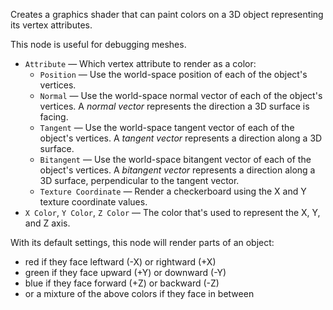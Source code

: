 Creates a graphics shader that can paint colors on a 3D object representing its vertex attributes.

This node is useful for debugging meshes.

  - `Attribute` — Which vertex attribute to render as a color:
    - `Position` — Use the world-space position of each of the object's vertices.
    - `Normal` — Use the world-space normal vector of each of the object's vertices.  A _normal vector_ represents the direction a 3D surface is facing.
    - `Tangent` — Use the world-space tangent vector of each of the object's vertices.  A _tangent vector_ represents a direction along a 3D surface.
    - `Bitangent` — Use the world-space bitangent vector of each of the object's vertices.  A _bitangent vector_ represents a direction along a 3D surface, perpendicular to the tangent vector.
    - `Texture Coordinate` — Render a checkerboard using the X and Y texture coordinate values.
  - `X Color`, `Y Color`, `Z Color` — The color that's used to represent the X, Y, and Z axis.

With its default settings, this node will render parts of an object:

   - red if they face leftward (-X) or rightward (+X)
   - green if they face upward (+Y) or downward (-Y)
   - blue if they face forward (+Z) or backward (-Z)
   - or a mixture of the above colors if they face in between
